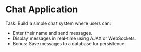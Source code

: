 # Chat Application
Task: Build a simple chat system where users can:

- Enter their name and send messages.
- Display messages in real-time using AJAX or WebSockets.
- Bonus: Save messages to a database for persistence.
